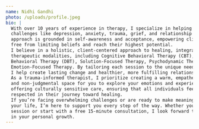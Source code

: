 ```yaml
---
name: Nidhi Gandhi
photo: /uploads/profile.jpeg
bio: |
  With over 10 years of experience in therapy, I specialize in helping individuals navigate
  challenges like depression, anxiety, trauma, grief, and relationship difficulties. My
  approach is grounded in self-awareness and acceptance, empowering clients to break
  free from limiting beliefs and reach their highest potential.
  I believe in a holistic, client-centered approach to healing, integrating a variety of
  therapeutic modalities, including Cognitive Behavioral Therapy (CBT), Dialectical
  Behavioral Therapy (DBT), Solution-Focused Therapy, Psychodynamic Therapy, and
  Emotion-Focused Therapy. By tailoring each session to the unique needs of my clients,
  I help create lasting change and healthier, more fulfilling relationships.
  As a trauma-informed therapist, I prioritize creating a warm, empathetic, 
  and non-judgmental space for you to explore your emotions and experiences. I take pride in
  offering culturally sensitive care, ensuring that all individuals feel understood and
  respected in their journey toward healing.
  If you’re facing overwhelming challenges or are ready to make meaningful changes in
  your life, I’m here to support you every step of the way. Whether you’d like to book a
  session or start with a free 15-minute consultation, I look forward to partnering with you
  in your personal growth.
---
```

